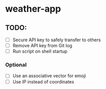 # weather-app

## TODO:
- [ ] Secure API key to safely transfer to others
- [ ] Remove API key from Git log
- [ ] Run script on shell startup

### Optional
- [ ]  Use an associative vector for emoji
- [ ]  Use IP instead of coordinates
